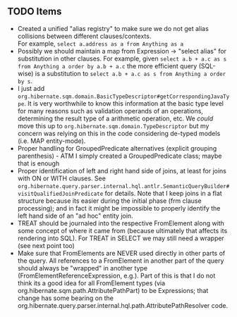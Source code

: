 TODO Items
----------

* Created a unified "alias registry" to make sure we do not get alias collisions between different clauses/contexts.  
	For example, `select a.address as a from Anything as a`
* Possibly we should maintain a map from Expression -> "select alias" for substitution in other clauses.  For example,
	given `select a.b + a.c as s from Anything a order by a.b + a.c` the more efficient query (SQL-wise) is a substitution to
	`select a.b + a.c as s from Anything a order by s`.
* I just add `org.hibernate.sqm.domain.BasicTypeDescriptor#getCorrespondingJavaType`.  It is very worthwhile to
	know this information at the basic type level for many reasons such as validation operands of an operations, 
	determining the result type of a arithmetic operation, etc.  We *could* move this up to `org.hibernate.sqm.domain.TypeDescriptor`
	but my concern was relying on this in the code considering de-typed models (i.e. MAP entity-mode).
* Proper handling for GroupedPredicate alternatives (explicit grouping parenthesis) - ATM I simply
	created a GroupedPredicate class; maybe that is enough
* Proper identification of left and right hand side of joins, at least for joins with ON or WITH clauses.  See 
	`org.hibernate.query.parser.internal.hql.antlr.SemanticQueryBuilder#visitQualifiedJoinPredicate` for details.  Note that I keep
	joins in a flat structure because its easier during the initial phase (frm clause processing); and in fact it might
	be impossible to properly identify the left hand side of an "ad hoc" entity join.
* TREAT should be journaled into the respective FromElement along with some concept of where it came from (because ultimately that
  	affects its rendering into SQL).  For TREAT in SELECT we may still need a wrapper (see next point too)
* Make sure that FromElements are NEVER used directly in other parts of the query.  All references to a FromElement in
	another part of the query should always be "wrapped" in another type (FromElementReferenceExpression, e.g.).  Part
	of this is that I do not think its a good idea for all FromElement types (via org.hibernate.sqm.path.AttributePathPart) 
	to be Expressions; that change has some bearing on the org.hibernate.query.parser.internal.hql.path.AttributePathResolver
	code.